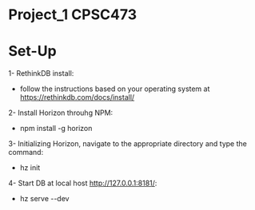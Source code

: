 # Project_1 CPSC473
# Set-Up

1- RethinkDB install: <br>
+ follow the instructions based on your operating system at <br>
   https://rethinkdb.com/docs/install/

2- Install Horizon throuhg NPM: <br>
 +    npm install -g horizon

3- Initializing Horizon, navigate to the appropriate directory and type the command: <br>
 +  hz init
 


4- Start DB at local host http://127.0.0.1:8181/: <br>
 +  hz serve --dev
    

